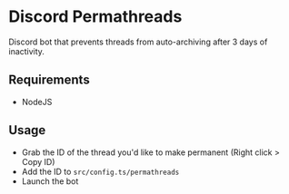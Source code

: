 # Discord Permathreads

Discord bot that prevents threads from auto-archiving after 3 days of inactivity.


## Requirements
- NodeJS

## Usage
- Grab the ID of the thread you'd like to make permanent (Right click > Copy ID)
- Add the ID to `src/config.ts/permathreads`
- Launch the bot
